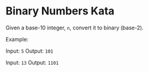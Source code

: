 # Binary Numbers Kata

Given a base-10 integer, `n`, convert it to binary (base-2).

Example:

Input: `5` Output: `101`

Input: `13` Output: `1101`

